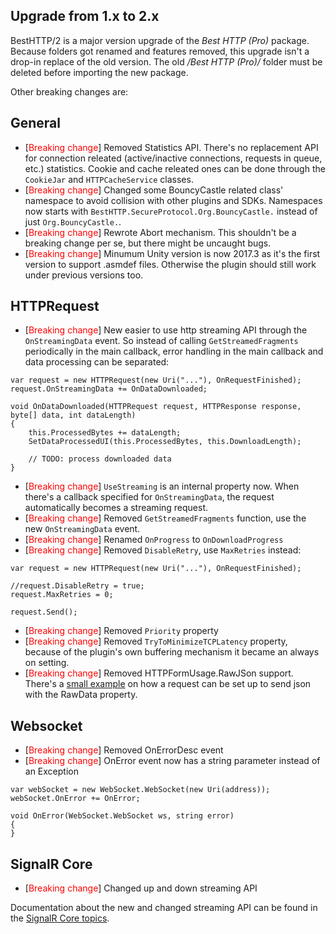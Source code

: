 ## Upgrade from 1.x to 2.x

BestHTTP/2 is a major version upgrade of the *Best HTTP (Pro)* package. Because folders got renamed and features removed, this upgrade isn't a drop-in replace of the old version. The old */Best HTTP (Pro)/* folder must be deleted before importing the new package.

Other breaking changes are:

## General

- [<span style="color:red">Breaking change</span>] Removed Statistics API. There's no replacement API for connection releated (active/inactive connections, requests in queue, etc.) statistics. Cookie and cache releated ones can be done through the `CookieJar` and `HTTPCacheService` classes.
- [<span style="color:red">Breaking change</span>] Changed some BouncyCastle related class' namespace to avoid collision with other plugins and SDKs. Namespaces now starts with `BestHTTP.SecureProtocol.Org.BouncyCastle.` instead of just `Org.BouncyCastle.`.
- [<span style="color:red">Breaking change</span>] Rewrote Abort mechanism. This shouldn't be a breaking change per se, but there might be uncaught bugs.
- [<span style="color:red">Breaking change</span>] Minumum Unity version is now 2017.3 as it's the first version to support .asmdef files. Otherwise the plugin should still work under previous versions too.

## HTTPRequest

- [<span style="color:red">Breaking change</span>] New easier to use http streaming API through the `OnStreamingData` event. So instead of calling `GetStreamedFragments` periodically in the main callback, error handling in the main callback and data processing can be separated:

```language-csharp
var request = new HTTPRequest(new Uri("..."), OnRequestFinished);
request.OnStreamingData += OnDataDownloaded;

void OnDataDownloaded(HTTPRequest request, HTTPResponse response, byte[] data, int dataLength)
{
    this.ProcessedBytes += dataLength;
    SetDataProcessedUI(this.ProcessedBytes, this.DownloadLength);

    // TODO: process downloaded data
}
```

- [<span style="color:red">Breaking change</span>] `UseStreaming` is an internal property now. When there's a callback specified for `OnStreamingData`, the request automatically becomes a streaming request.
- [<span style="color:red">Breaking change</span>] Removed `GetStreamedFragments` function, use the new `OnStreamingData` event.
- [<span style="color:red">Breaking change</span>] Renamed `OnProgress` to `OnDownloadProgress`
- [<span style="color:red">Breaking change</span>] Removed `DisableRetry`, use `MaxRetries` instead:
```language-csharp
var request = new HTTPRequest(new Uri("..."), OnRequestFinished);

//request.DisableRetry = true;
request.MaxRetries = 0;

request.Send();
```
- [<span style="color:red">Breaking change</span>] Removed `Priority` property
- [<span style="color:red">Breaking change</span>] Removed `TryToMinimizeTCPLatency` property, because of the plugin's own buffering mechanism it became an always on setting.
- [<span style="color:red">Breaking change</span>] Removed HTTPFormUsage.RawJSon support. There's a [small example](https://besthttp-documentation.readthedocs.io/en/latest/1.HTTP/AdvancedTopics/SmallCode-Samples/#send-json-data) on how a request can be set up to send json with the RawData property.

## Websocket

- [<span style="color:red">Breaking change</span>] Removed OnErrorDesc event
- [<span style="color:red">Breaking change</span>] OnError event now has a string parameter instead of an Exception

```language-csharp
var webSocket = new WebSocket.WebSocket(new Uri(address));
webSocket.OnError += OnError;

void OnError(WebSocket.WebSocket ws, string error)
{
}
```

## SignalR Core

- [<span style="color:red">Breaking change</span>] Changed up and down streaming API

Documentation about the new and changed streaming API can be found in the [SignalR Core topics](https://besthttp-documentation.readthedocs.io/en/latest/6.SignalRCore/1.HubConnection/#streaming-from-the-server). 